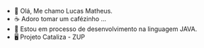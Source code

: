 - 👋 Olá, Me chamo Lucas Matheus.
- ☕ Adoro tomar um cafézinho ...
- 👀 Estou em processo de desenvolvimento na linguagem JAVA.
- 🖥️ Projeto Cataliza - ZUP

<!---
zup-lucas-Matheus/zup-lucas-Matheus is a ✨ special ✨ repository because its `README.md` (this file) appears on your GitHub profile.
You can click the Preview link to take a look at your changes.
--->
